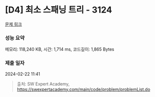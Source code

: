 # [D4] 최소 스패닝 트리 - 3124 

[문제 링크](https://swexpertacademy.com/main/code/problem/problemDetail.do?contestProbId=AV_mSnmKUckDFAWb) 

### 성능 요약

메모리: 118,240 KB, 시간: 1,714 ms, 코드길이: 1,865 Bytes

### 제출 일자

2024-02-22 11:41



> 출처: SW Expert Academy, https://swexpertacademy.com/main/code/problem/problemList.do